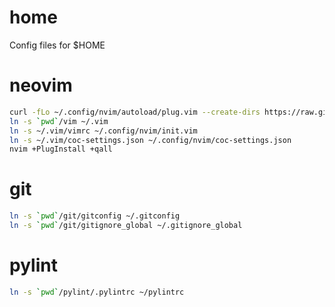 home
====

Config files for $HOME

# neovim
```bash
curl -fLo ~/.config/nvim/autoload/plug.vim --create-dirs https://raw.githubusercontent.com/junegunn/vim-plug/master/plug.vim
ln -s `pwd`/vim ~/.vim
ln -s ~/.vim/vimrc ~/.config/nvim/init.vim
ln -s ~/.vim/coc-settings.json ~/.config/nvim/coc-settings.json
nvim +PlugInstall +qall
```

# git
```bash
ln -s `pwd`/git/gitconfig ~/.gitconfig
ln -s `pwd`/git/gitignore_global ~/.gitignore_global
```

# pylint
```bash
ln -s `pwd`/pylint/.pylintrc ~/pylintrc
```
